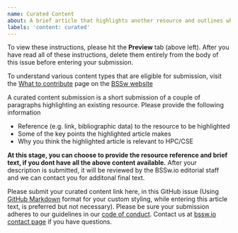 ```yaml
---
name: Curated Content
about: A brief article that highlights another resource and outlines why the HPC/CSE community may value it.  
labels: 'content: curated'
---
```


To view these instructions, please hit the **Preview** tab (above left). After you have read all of these instructions, delete them entirely from the body of this issue before entering your submission.

To understand various content types that are eligible for submission, visit the [What to contribute](http://bssw.io/pages/what-to-contribute-content-for-better-scientific-software) page on the [BSSw website](http://bssw.io)

A curated content submission is a short submission of a couple of paragraphs highlighting an existing resource.
Please provide the following information
* Reference (e.g. link, bibliographic data) to the resource to be highlighted
* Some of the key points the highlighted article makes 
* Why you think the highlighted article is relevant to HPC/CSE

**At this stage, you can choose to provide the resource reference and brief text, if you dont have all the above content available.** After your description is submitted, it will be reviewed by the BSSw.io editorial staff and we can contact you for additonal final text.

Please submit your curated content link here, in this GitHub issue (Using [GitHub Markdown](https://guides.github.com/features/mastering-markdown) format for your custom styling, while entering this article text, is preferred but not necessary). Please be sure your submission adheres to our guidelines in our [code of conduct](../../CODE_OF_CONDUCT.md). Contact us at [bssw.io contact page](https://bssw.io/contributes/new) if you have questions.


